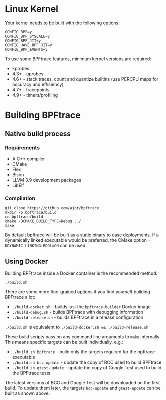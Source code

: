 # Linux Kernel

Your kernel needs to be built with the following options:
```
CONFIG_BPF=y
CONFIG_BPF_SYSCALL=y
CONFIG_BPF_JIT=y
CONFIG_HAVE_BPF_JIT=y
CONFIG_BPF_EVENTS=y
```

To use some BPFtrace features, minimum kernel versions are required:
- kprobes
- 4.3+ - uprobes
- 4.6+ - stack traces, count and quantize builtins (use PERCPU maps for accuracy and efficiency)
- 4.7+ - tracepoints
- 4.9+ - timers/profiling


# Building BPFtrace

## Native build process

### Requirements

- A C++ compiler
- CMake
- Flex
- Bison
- LLVM 3.9 development packages
- LibElf

### Compilation
```
git clone https://github.com/ajor/bpftrace
mkdir -p bpftrace/build
cd bpftrace/build
cmake -DCMAKE_BUILD_TYPE=Debug ../
make
```

By default bpftrace will be built as a static binary to ease deployments. If a dynamically linked executable would be preferred, the CMake option `-DDYNAMIC_LINKING:BOOL=ON` can be used.

## Using Docker

Building BPFtrace inside a Docker container is the recommended method:

`./build.sh`

There are some more fine-grained options if you find yourself building BPFtrace a lot:
- `./build-docker.sh` - builds just the `bpftrace-builder` Docker image
- `./build-debug.sh` - builds BPFtrace with debugging information
- `./build-release.sh` - builds BPFtrace in a release configuration

`./build.sh` is equivalent to `./build-docker.sh && ./build-release.sh`

These build scripts pass on any command line arguments to `make` internally. This means specific targets can be built individually, e.g.:
- `./build.sh bpftrace` - build only the targets required for the bpftrace executable
- `./build.sh bcc-update` - update the copy of BCC used to build BPFtrace
- `./build.sh gtest-update` - update the copy of Google Test used to build the BPFtrace tests

The latest versions of BCC and Google Test will be downloaded on the first build. To update them later, the targets `bcc-update` and `gtest-update` can be built as shown above.
